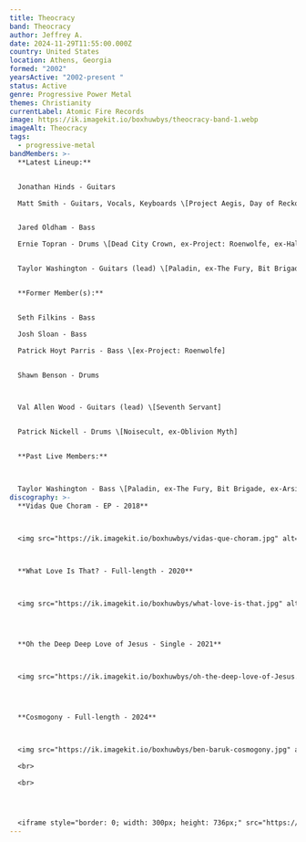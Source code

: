 ```yaml
---
title: Theocracy
band: Theocracy
author: Jeffrey A.
date: 2024-11-29T11:55:00.000Z
country: United States
location: Athens, Georgia
formed: "2002"
yearsActive: "2002-present "
status: Active
genre: Progressive Power Metal
themes: Christianity
currentLabel: Atomic Fire Records
image: https://ik.imagekit.io/boxhuwbys/theocracy-band-1.webp
imageAlt: Theocracy
tags:
  - progressive-metal
bandMembers: >-
  **Latest Lineup:**


  Jonathan Hinds - Guitars

  Matt Smith - Guitars, Vocals, Keyboards \[Project Aegis, Day of Reckoning (live)]


  Jared Oldham - Bass

  Ernie Topran - Drums \[Dead City Crown, ex-Project: Roenwolfe, ex-Halcyon Way, ex-Xeroderma]


  Taylor Washington - Guitars (lead) \[Paladin, ex-The Fury, Bit Brigade, ex-Arsis (live), ex-Necromancing the Stone (live), ex-ShadowStrike (live), ex-Sybaritic]


  **Former Member(s):**


  Seth Filkins - Bass

  Josh Sloan - Bass

  Patrick Hoyt Parris - Bass \[ex-Project: Roenwolfe]


  Shawn Benson - Drums



  Val Allen Wood - Guitars (lead) \[Seventh Servant]


  Patrick Nickell - Drums \[Noisecult, ex-Oblivion Myth]


  **Past Live Members:**



  Taylor Washington - Bass \[Paladin, ex-The Fury, Bit Brigade, ex-Arsis (live), ex-Necromancing the Stone (live), ex-ShadowStrike (live), ex-Sybaritic]
discography: >-
  **Vidas Que Choram - EP - 2018**



  <img src="https://ik.imagekit.io/boxhuwbys/vidas-que-choram.jpg" alt="Theocracy - Vidas Que Choram - EP cover" style="width:300px; height:auto;">

    

  **What Love Is That? - Full-length - 2020**  



  <img src="https://ik.imagekit.io/boxhuwbys/what-love-is-that.jpg" alt="Theocracy - What Love is that? Full-length cover" style="width:300px; height:auto;">




  **Oh the Deep Deep Love of Jesus - Single - 2021**  



  <img src="https://ik.imagekit.io/boxhuwbys/oh-the-deep-love-of-Jesus.jpg" alt="Theocracy - Oh the Deep Deep Love of Jesus - EP cover" style="width:300px; height:auto;">




  **Cosmogony - Full-length - 2024**



  <img src="https://ik.imagekit.io/boxhuwbys/ben-baruk-cosmogony.jpg" alt="Theocracy - Cosmogony - Full-length cover" style="width:300px; height:auto;">

  <br>

  <br>




  <iframe style="border: 0; width: 300px; height: 736px;" src="https://bandcamp.com/EmbeddedPlayer/album=2991050590/size=large/bgcol=333333/linkcol=0f91ff/transparent=true/" seamless><a href="https://visionofgodrecords.bandcamp.com/album/what-love-is-that-metal-symphonic-metal-djent">What Love Is That? (Metal/Symphonic Metal/Djent) by Theocracy</a></iframe>
---
```

